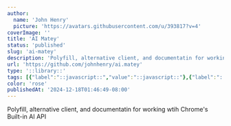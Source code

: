 ```yaml
---
author:
  name: 'John Henry'
  picture: 'https://avatars.githubusercontent.com/u/393817?v=4'
coverImage: ''
title: 'AI Matey'
status: 'published'
slug: 'ai-matey'
description: 'Polyfill, alternative client, and documentatin for working wtih Chrome''s Built-in AI API'
url: 'https://github.com/johnhenry/ai.matey'
type: '::library::'
tags: [{"label":"::javascript::","value":"::javascript::"},{"label":"::chrome.ai::","value":"::chrome.ai::"},{"label":"::ollama::","value":"::ollama::"}]
color: 'rose'
publishedAt: '2024-12-18T01:46:49-08:00'
---
```


Polyfill, alternative client, and documentatin for working wtih Chrome's Built-in AI API
